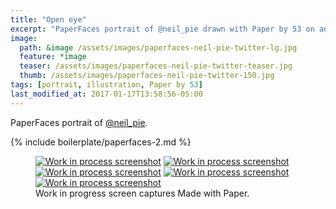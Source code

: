 ```yaml
---
title: "Open eye"
excerpt: "PaperFaces portrait of @neil_pie drawn with Paper by 53 on an iPad."
image: 
  path: &image /assets/images/paperfaces-neil-pie-twitter-lg.jpg 
  feature: *image
  teaser: /assets/images/paperfaces-neil-pie-twitter-teaser.jpg
  thumb: /assets/images/paperfaces-neil-pie-twitter-150.jpg
tags: [portrait, illustration, Paper by 53]
last_modified_at: 2017-01-17T13:58:56-05:00
---
```


PaperFaces portrait of [@neil_pie](http://twitter.com/neil_pie).

{% include boilerplate/paperfaces-2.md %}

<figure class="third">
	<a href="{{ site.url }}/assets/images/paperfaces-neil-pie-process-1-lg.jpg"><img src="{{ site.url }}/assets/images/paperfaces-neil-pie-process-1-600.jpg" alt="Work in process screenshot"></a>
	<a href="{{ site.url }}/assets/images/paperfaces-neil-pie-process-2-lg.jpg"><img src="{{ site.url }}/assets/images/paperfaces-neil-pie-process-2-600.jpg" alt="Work in process screenshot"></a>
	<a href="{{ site.url }}/assets/images/paperfaces-neil-pie-process-3-lg.jpg"><img src="{{ site.url }}/assets/images/paperfaces-neil-pie-process-3-600.jpg" alt="Work in process screenshot"></a>
	<a href="{{ site.url }}/assets/images/paperfaces-neil-pie-process-4-lg.jpg"><img src="{{ site.url }}/assets/images/paperfaces-neil-pie-process-4-600.jpg" alt="Work in process screenshot"></a>
	<a href="{{ site.url }}/assets/images/paperfaces-neil-pie-process-5-lg.jpg"><img src="{{ site.url }}/assets/images/paperfaces-neil-pie-process-5-600.jpg" alt="Work in process screenshot"></a>
	<figcaption>Work in progress screen captures Made with Paper.</figcaption>
</figure>
